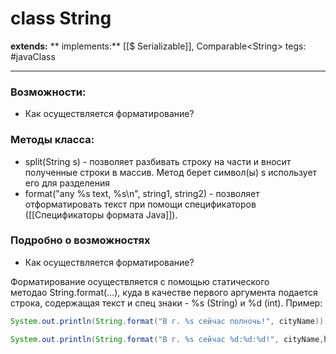 # class String
**extends:** 
** implements:** [[$ Serializable]], Comparable\<String>
tegs: #javaClass

---

### Возможности:
- Как осуществляется форматирование?

### Методы класса:
- split(String s) - позволяет разбивать строку на части и вносит полученные строки в массив. Метод берет символ(ы) s использует его для разделения
- format("any %s text, %s\n", string1, string2) - позволяет отформатировать текст при помощи спецификаторов ([[Спецификаторы формата Java]]).  

### Подробно о возможностях
- Как осуществляется форматирование?

Форматирование осуществляется с помощью статического методао String.format(…), куда в качестве первого аргумента подается строка, содержащая текст и спец знаки - %s (String) и %d (int). Пример:

```java
System.out.println(String.format("В г. %s сейчас полночь!", cityName));

System.out.println(String.format("В г. %s сейчас %d:%d:%d!", cityName,hours,minutes,seconds));
```